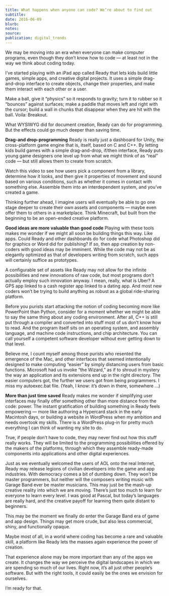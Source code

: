 ```yaml
---
title: What happens when anyone can code? We’re about to find out
subtitle:
date: 2016-06-09
blurb:
notes:
source:
publication: digital_trends
---
```


We may be moving into an era when everyone can make computer programs, even though they don’t know how to code — at least not in the way we think about coding today.

I’ve started playing with an iPad app called Ready that lets kids build little games, simple apps, and creative digital projects. It uses a simple drag-and-drop interface to create objects, change their properties, and make them interact with each other or a user.

Make a ball, give it “physics” so it responds to gravity; turn it to rubber so it “bounces” against surfaces; make a paddle that moves left and right with the cursor; build a wall in chunks that disappear when they are hit with the ball. Voila: Breakout.

What WYSIWYG did for document creation, Ready can do for programming. But the effects could go much deeper than saving time.

**Drag-and drop-programming**
Ready is really just a dashboard for Unity, the cross-platform game engine that is, itself, based on C and C++. By letting kids build games with a simple drag-and-drop, if/then interface, Ready puts young game designers one level up from what we might think of as “real” code — but still allows them to create from scratch.

Watch this video to see how users pick a component from a library, determine how it looks, and then give it properties of movement and sound based on various conditions, such as whether it comes in contact with something else. Assemble them into an interdependent system, and you’ve created a game.

Thinking further ahead, I imagine users will eventually be able to go one stage deeper to create their own assets and components — maybe even offer them to others in a marketplace. Think Minecraft, but built from the beginning to be an open-ended creative platform.

**Good ideas are more valuable than good code**
Playing with these tools makes me wonder if we might all soon be building things this way. Like apps. Could Ready and other dashboards do for code what Photoshop did for graphics or Word did for publishing? If so, then app creation by non-coders with good ideas may be imminent. While the code may not be as elegantly optimized as that of developers writing from scratch, such apps will certainly suffice as prototypes.

A configurable set of assets like Ready may not allow for the infinite possibilities and new innovations of raw code, but most programs don’t actually employ such innovation anyway. I mean, really, what is Uber? A GPS app linked to a cash register app linked to a dating app. And most new coders won’t be trying to build anything as robust as a global ride-sharing platform.

Before you purists start attacking the notion of coding becoming more like PowerPoint than Python, consider for a moment whether we might be able to say the same thing about any coding environment. After all, C++ is still put through a compiler and converted into stuff most of us don’t know how to read. And the program itself sits on an operating system, and assembly language, and machine code instructions, and chip architecture. You can call yourself a competent software developer without ever getting down to that level.

Believe me, I count myself among those purists who resented the emergence of the Mac, and other interfaces that seemed intentionally designed to make computing “easier” by simply distancing users from basic functions. Microsoft had us invoke “the Wizard,” as if to shroud in mystery the way an application and its extensions end up in the right directory. The easier computers got, the further we users got from being programmers. I miss my autoexec.bat file. (Yeah, I know: it’s down in there, somewhere …)

**More than just time saved**
Ready makes me wonder if simplifying user interfaces may finally offer something other than more distance from the code: power. The instant gratification of building something in Ready feels empowering — more like authoring a Hypercard stack in the early Macintosh days, or building a website in WordPress when my ambition and needs overtook my skills. There is a WordPress plug-in for pretty much everything I can think of wanting my site to do.

True, if people don’t have to code, they may never find out how this stuff really works. They will be limited to the programming possibilities offered by the makers of the platforms, through which they assemble ready-made components into applications and other digital experiences.

Just as we eventually welcomed the users of AOL onto the real Internet, Ready may release legions of civilian developers into the game and app industries. With democracy comes a bit of dumbing down. They won’t be master programmers, but neither will the composers writing music with Garage Band ever be master musicians. This may just be the mash-up creative reality into which we are moving. There’s just too much to learn for everyone to learn every level. I was good at Pascal, but today’s languages are really hard, and the creative payoff for learning them quite distant to beginners.

This may be the moment we finally do enter the Garage Band era of game and app design. Things may get more crude, but also less commercial, shiny, and functionally opaque.

Maybe most of all, in a world where coding has become a rare and valuable skill, a platform like Ready lets the masses again experience the power of creation.

That experience alone may be more important than any of the apps we create. It changes the way we perceive the digital landscapes in which we are spending so much of our lives. Right now, it’s all just other people’s software. But with the right tools, it could easily be the ones we envision for ourselves.

I’m ready for that.
